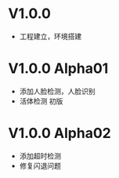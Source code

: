 # V1.0.0

  - 工程建立，环境搭建




# V1.0.0 Alpha01

  - 添加人脸检测，人脸识别
  - 活体检测 初版




# V1.0.0 Alpha02

  - 添加超时检测
  - 修复闪退问题


   
   
   
